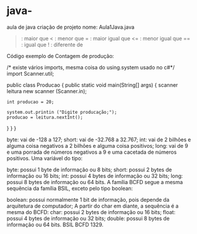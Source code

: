 # java-
aula de java 
criação de projeto nome: Aula1Java.java

> : maior que 
< : menor que
>= : maior igual que
<= : menor igual que
== : igual que
! : diferente de

Código exemplo de Contagem de produção:

/* existe vários imports, mesma coisa do using.system usado no c#*/ import Scanner.util;
   
  public class Producao {
    public static void main(String[] args) {
    scanner leitura new scanner (Scanner.in);
    
    int producao = 20;
    
    system.out.printin ("Digite producação;");
    producao = leitura.nextInt();
    
   }
  }
 }


byte: vai de -128 a 127;
short: vai de -32.768 a 32.767;
int: vai de 2 bilhões e alguma coisa negativos a 2 bilhões e alguma coisa positivos;
long: vai de 9 e uma porrada de números negativos a 9 e uma cacetada de números positivos.
Uma variável do tipo:

byte: possui 1 byte de informação ou 8 bits;
short: possui 2 bytes de informação ou 16 bits;
int: possui 4 bytes de informação ou 32 bits;
long: possui 8 bytes de informação ou 64 bits.
A família BCFD segue a mesma sequência da família BSIL, exceto pelo tipo boolean:

boolean: possui normalmente 1 bit de informação, pois depende da arquitetura de computador;
A partir do char em diante, a sequência é a mesma do BCFD:
char: possui 2 bytes de informação ou 16 bits;
float: possui 4 bytes de informação ou 32 bits;
double: possui 8 bytes de informação ou 64 bits.
BSIL BCFD 1329.

